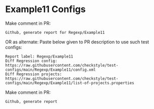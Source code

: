 # Example11 Configs
Make comment in PR:
```
Github, generate report for Regexp/Example11
```
OR as alternate:
Paste below given to PR description to use such test configs:
```
Report label: Regexp/Example11
Diff Regression config: https://raw.githubusercontent.com/checkstyle/test-configs/main/Regexp/Example11/config.xml
Diff Regression projects: https://raw.githubusercontent.com/checkstyle/test-configs/main/Regexp/Example11/list-of-projects.properties
```
Make comment in PR:
```
Github, generate report
```
